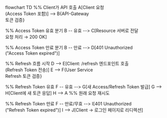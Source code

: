 flowchart TD
%% Client가 API 호출
A[Client 요청<br/>(Access Token 포함)] --> B{API-Gateway<br/>토큰 검증}

%% Access Token 유효 분기
B -- 유효 --> C[Resource 서버로 전달<br/>요청 처리 → 200 OK]

%% Access Token 만료 분기
B -- 만료 --> D[401 Unauthorized<br/>("Access Token expired")]

%% Refresh 흐름 시작
D --> E[Client: /refresh 엔드포인트 호출<br/>(Refresh Token 전송)]
E --> F{User Service<br/>Refresh 토큰 검증}

%% Refresh Token 유효
F -- 유효 --> G[새 Access/Refresh Token 발급]
G --> H[Client에 새 토큰 응답]
H --> A  %% 원래 요청 재시도

%% Refresh Token 만료
F -- 만료/무효 --> I[401 Unauthorized<br/>("Refresh Token expired")]
I --> J[Client → 로그인 페이지로 리디렉션]
